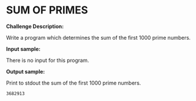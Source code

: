 SUM OF PRIMES
==========

**Challenge Description:**

Write a program which determines the sum of the first 1000 prime numbers.

**Input sample:**

There is no input for this program.

**Output sample:**

Print to stdout the sum of the first 1000 prime numbers.

    3682913
    

